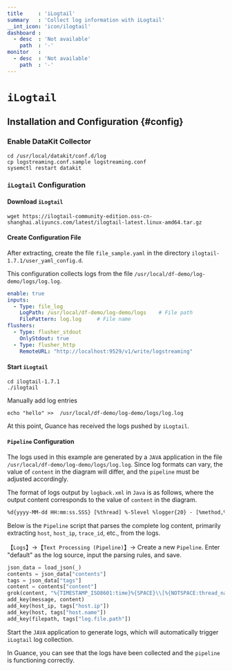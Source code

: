 ```yaml
---
title     : 'iLogtail'
summary   : 'Collect log information with iLogtail'
__int_icon: 'icon/ilogtail'
dashboard :
  - desc  : 'Not available'
    path  : '-'
monitor   :
  - desc  : 'Not available'
    path  : '-'
---
```


<!-- markdownlint-disable MD025 -->
# `iLogtail`
<!-- markdownlint-enable -->

## Installation and Configuration {#config}

### Enable DataKit Collector

```shell
cd /usr/local/datakit/conf.d/log
cp logstreaming.conf.sample logstreaming.conf
sysemctl restart datakit
```

### `iLogtail` Configuration

#### Download `iLogtail`

```shell
wget https://ilogtail-community-edition.oss-cn-shanghai.aliyuncs.com/latest/ilogtail-latest.linux-amd64.tar.gz
```

#### Create Configuration File
After extracting, create the file `file_sample.yaml` in the directory `ilogtail-1.7.1/user_yaml_config.d`.

This configuration collects logs from the file `/usr/local/df-demo/log-demo/logs/log.log`.

```yaml
enable: true
inputs:
  - Type: file_log              
    LogPath: /usr/local/df-demo/log-demo/logs    # File path
    FilePattern: log.log     # File name   
flushers:
  - Type: flusher_stdout     
    OnlyStdout: true
  - Type: flusher_http
    RemoteURL: "http://localhost:9529/v1/write/logstreaming" 
```

#### Start `iLogtail`

```shell
cd ilogtail-1.7.1
./ilogtail
```

Manually add log entries

```shell
echo "hello" >>  /usr/local/df-demo/log-demo/logs/log.log
```

At this point, Guance has received the logs pushed by `iLogtail`.

#### `Pipeline` Configuration

The logs used in this example are generated by a `JAVA` application in the file `/usr/local/df-demo/log-demo/logs/log.log`. Since log formats can vary, the value of `content` in the diagram will differ, and the `pipeline` must be adjusted accordingly.

The format of logs output by `logback.xml` in `Java` is as follows, where the output content corresponds to the value of `content` in the diagram.

```txt
%d{yyyy-MM-dd HH:mm:ss.SSS} [%thread] %-5level %logger{20} - [%method,%line] - [%X{dd.service}][%X{dd.trace_id}][%X{dd.span_id}] - %msg%n
```

Below is the `Pipeline` script that parses the complete log content, primarily extracting `host`, `host_ip`, `trace_id`, etc., from the logs.

【`Logs`】->【`Text Processing (Pipeline)`】-> Create a new `Pipeline`. Enter "default" as the log source, input the parsing rules, and save.

```python
json_data = load_json(_)
contents = json_data["contents"]
tags = json_data["tags"]
content = contents["content"]
grok(content, "%{TIMESTAMP_ISO8601:time}%{SPACE}\\[%{NOTSPACE:thread_name}\\]%{SPACE}%{LOGLEVEL:status}%{SPACE}%{NOTSPACE:class_name}%{SPACE}%{SPACE}-%{SPACE}\\[%{NOTSPACE:method_name},%{NUMBER:line}\\]%{SPACE}-%{SPACE}\\[%{DATA:service_name}\\]\\[%{DATA:trace_id}\\]\\[%{DATA:span_id}\\]%{SPACE}-%{SPACE}%{GREEDYDATA:msg}")
add_key(message, content)
add_key(host_ip, tags["host.ip"])
add_key(host, tags["host.name"])
add_key(filepath, tags["log.file.path"])
```

Start the `JAVA` application to generate logs, which will automatically trigger `iLogtail` log collection.

In Guance, you can see that the logs have been collected and the `pipeline` is functioning correctly.